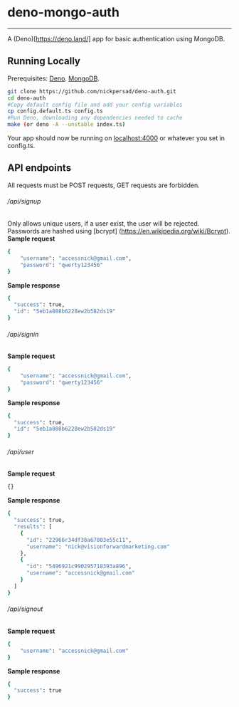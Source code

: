 # deno-mongo-auth

---

A (Deno)[https://deno.land/] app for basic authentication using MongoDB.

## Running Locally

Prerequisites: [Deno](https://deno.land/#installation). [MongoDB](https://www.mongodb.com/download-center/community).

```sh
git clone https://github.com/nickpersad/deno-auth.git
cd deno-auth
#Copy default config file and add your config variables
cp config.default.ts config.ts
#Run Deno, downloading any dependencies needed to cache
make (or deno -A --unstable index.ts)
```

Your app should now be running on [localhost:4000](http://localhost:4000/) or whatever you set in config.ts.

## API endpoints
All requests must be POST requests, GET requests are forbidden.

###### <denoapp-endpoint>/api/signup
Only allows unique users, if a user exist, the user will be rejected. Passwords are hashed using [bcrypt] (https://en.wikipedia.org/wiki/Bcrypt). 
__Sample request__
```sh
{
	"username": "accessnick@gmail.com",
	"password": "qwerty123456"
}
```
__Sample response__
```sh
{
  "success": true,
  "id": "5eb1a808b6228ew2b582ds19"
}
```

###### <denoapp-endpoint>/api/signin
__Sample request__
```sh
{
	"username": "accessnick@gmail.com",
	"password": "qwerty123456"
}
```
__Sample response__
```sh
{
  "success": true,
  "id": "5eb1a808b6228ew2b582ds19"
}
```

###### <denoapp-endpoint>/api/user
__Sample request__
```sh
{}
```
__Sample response__
```sh
{
  "success": true,
  "results": [
    {
      "id": "22966r34df38a67003e55c11",
      "username": "nick@visionforwardmarketing.com"
    },
    {
      "id": "5496921c990295718393a896",
      "username": "accessnick@gmail.com"
    }
  ]
}
```

###### <denoapp-endpoint>/api/signout
__Sample request__
```sh
{
    "username": "accessnick@gmail.com"
}
```
__Sample response__
```sh
{
  "success": true
}
```